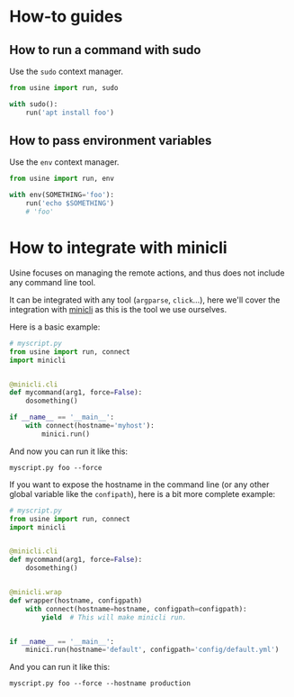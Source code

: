# How-to guides

## How to run a command with sudo

Use the `sudo` context manager.

```python
from usine import run, sudo

with sudo():
    run('apt install foo')
```


## How to pass environment variables

Use the `env` context manager.

```python
from usine import run, env

with env(SOMETHING='foo'):
    run('echo $SOMETHING')
    # 'foo'
```

# How to integrate with minicli

Usine focuses on managing the remote actions, and thus does not include any
command line tool.

It can be integrated with any tool (`argparse`, `click`…), here we'll cover
the integration with [minicli](http://minicli.readthedocs.io/en/latest/) as this
is the tool we use ourselves.

Here is a basic example:

```python
# myscript.py
from usine import run, connect
import minicli


@minicli.cli
def mycommand(arg1, force=False):
    dosomething()

if __name__ == '__main__':
    with connect(hostname='myhost'):
        minici.run()
```

And now you can run it like this:

    myscript.py foo --force

If you want to expose the hostname in the command line (or any other global
variable like the `confipath`), here is a bit more complete example:


```python
# myscript.py
from usine import run, connect
import minicli


@minicli.cli
def mycommand(arg1, force=False):
    dosomething()


@minicli.wrap
def wrapper(hostname, configpath)
    with connect(hostname=hostname, configpath=configpath):
        yield  # This will make minicli run.


if __name__ == '__main__':
    minici.run(hostname='default', configpath='config/default.yml')
```

And you can run it like this:

    myscript.py foo --force --hostname production
